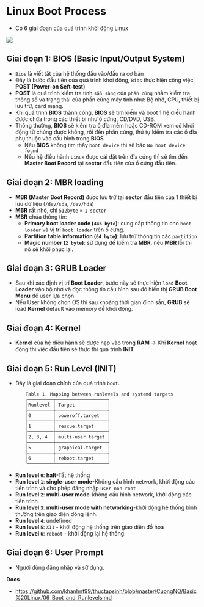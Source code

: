 # Linux Boot Process
- Có 6 giai đoạn của quá trình khởi động Linux

![](https://camo.githubusercontent.com/f61ead520610d1b022086df82ee703ff43960723cb115a42e044b92b8874c2be/68747470733a2f2f7777772e6c696e75786e69782e636f6d2f77702d636f6e74656e742f75706c6f6164732f323031332f30342f4c696e75782d426f6f74696e672d70726f636573732e706e67)

## Giai đoạn 1: BIOS (Basic Input/Output System)
- `Bios` là viết tắt của hệ thống đầu vào/đầu ra cơ bản
- Đây là bước đầu tiên của quá trình khởi động, `Bios` thực hiện công việc **POST (Power-on Seft-test)**
- **POST** là quá trình kiểm tra tính `sẵn sàng` của `phần cứng` nhằm kiểm tra thông số và trạng thái của phần cứng máy tính như: Bộ nhớ, CPU, thiết bị lưu trữ, card mạng.
- Khi quá trình **BIOS** thành công, **BIOS** sẽ tìm kiếm và boot 1 hệ điều hành được chứa trong các thiết bị như ổ cứng, CD/DVD, USB.
- Thông thường, **BIOS** sẽ kiểm tra ổ đĩa mềm hoặc CD-ROM xem có khởi động từ chúng được không, rồi đến phần cứng, thứ tự kiểm tra các ổ đĩa phụ thuộc vào cấu hình trong **BIOS**
     + Nếu **BIOS** không tìm thấy `boot device` thì sẽ báo `No boot device found`
     + Nếu hệ điều hành `Linux` được cài đặt trên đĩa cứng thì sẽ tìm đến **Master Boot Record** tại **sector** đầu tiên của ổ cứng đầu tiên.

## Giai đoạn 2: MBR loading
- **MBR (Master Boot Record)** được lưu trữ tại **sector** đầu tiên của 1 thiết bị lưu dữ liệu (`/dev/sda`, `/dev/hda`)
- **MBR** rất nhỏ, chỉ `512byte` = `1 sector`
- **MBR** chứa thông tin:
    + **Primary boot loader code (`446 byte`)**: cung cấp thông tin cho `boot loader` và vị trí `boot loader` trên ổ cứng.
    + **Partition table information (`64 byte`)**: lưu trữ thông tin các `partition`
    + **Magic number (`2 byte`)**: sử dụng để kiểm tra **MBR**, nếu **MBR** lỗi thì nó sẽ khôi phục lại.

## Giai đoạn 3: GRUB Loader
- Sau khi xác định vị trí **Boot Loader**, bước này sẽ thực hiện `load` **Boot Loader** vào bộ nhớ và đọc thông tin cấu hình sau đó hiển thị **GRUB Boot Menu** để user lựa chọn.
- Nếu User không chọn OS thì sau khoảng thời gian định sẵn, **GRUB** sẽ load **Kernel** default vào memory để khởi động.

## Giai đoạn 4: Kernel
- **Kernel** của hệ điều hành sẽ được nạp vào trong **RAM** -> Khi **Kernel** hoạt động thì việc đầu tiên sẽ thực thi quá trình **INIT**

## Giai đoạn 5: Run Level (INIT)
- Đây là giai đoạn chính của quá trình `boot`.

```
       Table 1. Mapping between runlevels and systemd targets
       ┌─────────┬───────────────────┐
       │Runlevel │ Target            │
       ├─────────┼───────────────────┤
       │0        │ poweroff.target   │
       ├─────────┼───────────────────┤
       │1        │ rescue.target     │
       ├─────────┼───────────────────┤
       │2, 3, 4  │ multi-user.target │
       ├─────────┼───────────────────┤
       │5        │ graphical.target  │
       ├─────────┼───────────────────┤
       │6        │ reboot.target     │
       └─────────┴───────────────────┘
```

- **Run level `0`**: **halt**-Tắt hệ thống
- **Run level `1`**: **single-user mode**-Không cấu hình network, khởi động các tiến trình và cho phép đăng nhập `user non-root`
- **Run level `2`**: **multi-user mode**-không cấu hình network, khởi động các tiến trình.
- **Run level `3`**: **multi-user mode with networking**-khởi động hệ thống bình thường trên giao diện dòng lệnh.
- **Run level `4`**: undefined
- **Run level `5`**: `X11` - khởi động hệ thống trên giao diện đồ họa
- **Run level `6`**: `reboot` - khởi động lại hệ thống.

## Giai đoạn 6: User Prompt
- Người dùng đăng nhập và sử dụng.



__Docs__
- https://github.com/khanhnt99/thuctapsinh/blob/master/CuongNQ/Basic%20Linux/06_Boot_and_Runlevels.md